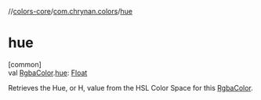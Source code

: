 //[colors-core](../../index.md)/[com.chrynan.colors](index.md)/[hue](hue.md)

# hue

[common]\
val [RgbaColor](-rgba-color/index.md).[hue](hue.md): [Float](https://kotlinlang.org/api/latest/jvm/stdlib/kotlin/-float/index.html)

Retrieves the Hue, or H, value from the HSL Color Space for this [RgbaColor](-rgba-color/index.md).
